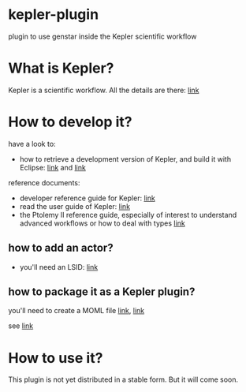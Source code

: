 # kepler-plugin
plugin to use genstar inside the Kepler scientific workflow


# What is Kepler? 

Kepler is a scientific workflow. All the details are there: [link](https://kepler-project.org/)

# How to develop it? 

have a look to:
* how to retrieve a development version of Kepler, and build it with Eclipse: [link](https://kepler-project.org/developers/reference/kepler-and-eclipse) and [link](https://kepler-project.org/developers/teams/build/documentation/developing-a-hello-world-actor-using-the-kepler-build-system-and-eclipse)

reference documents:
* developer reference guide for Kepler: [link](https://kepler-project.org/developers/reference)
* read the user guide of Kepler: [link](https://code.kepler-project.org/code/kepler-docs/trunk/outreach/documentation/shipping/2.5/UserManual.pdf) 
* the Ptolemy II reference guide, especially of interest to understand advanced workflows or how to deal with types [link](http://ptolemy.eecs.berkeley.edu/ptolemyII/ptII8.1/ptII8.0.1/doc/release.htm)

## how to add an actor? 
* you'll need an LSID: [link](https://kepler-project.org/developers/teams/framework/kepler-life-science-identifiers-keplerlsid)

## how to package it as a Kepler plugin? 

you'll need to create a MOML file [link](http://ptolemy.eecs.berkeley.edu/ptolemyII/ptII8.1/ptII8.0.1/doc/release.htm), [link](https://ptolemy.eecs.berkeley.edu/publications/papers/00/moml/moml_erl_memo.pdf)

see [link](https://kepler-project.org/developers/teams/framework/kepler-archive-kar/creating-kar-files)


# How to use it? 
This plugin is not yet distributed in a stable form. But it will come soon.
 